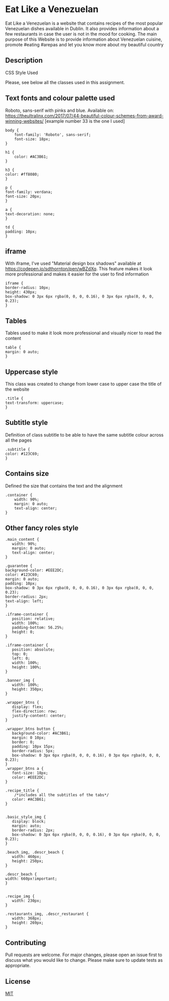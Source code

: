 # Eat Like a Venezuelan

  

Eat Like a Venezuelan is a website that contains recipes of the most popular Venezuelan dishes available in Dublin. It also provides information about a few restaurants in case the user is not in the mood for cooking. The main purpose of this Website is to provide information about Venezuelan cuisine, promote #eating #arepas and let you know more about my beautiful country

  

## Description

CSS Style Used

  

Please, see below all the classes used in this assignment.

  
## Text fonts and colour palette used

Roboto, sans-serif with pinks and blue.
Available on: https://theultralinx.com/2017/07/44-beautiful-colour-schemes-from-award-winning-websites/ [example number 33 is the one I used]
```
body {
	font-family: 'Roboto', sans-serif;
	font-size: 18px;
}

h1 {
	color: #AC3B61;
}

h3 {
color: #ff8080;
}

p {
font-family: verdana;
font-size: 20px;
}

a {
text-decoration: none;
}

td {
padding: 10px;
}
```
## iframe
 
With iframe, I've used "Material design box shadows" available at https://codepen.io/sdthornton/pen/wBZdXq. This feature makes it look more professional and makes it easier for the user to find information

  ```
iframe {
border-radius: 10px;
height: 430px;
box-shadow: 0 3px 6px rgba(0, 0, 0, 0.16), 0 3px 6px rgba(0, 0, 0, 0.23);
}
```

## Tables 
Tables used to make it look more professional and visually nicer to read the content

```
table {
margin: 0 auto;
}
```

##  Uppercase style
This class was created to change from lower case to upper case the title of the website
```
.title {
text-transform: uppercase;
}
```
  

##  Subtitle style
Definition of class subtitle to be able to have the same subtitle colour across all the pages
```
.subtitle {
color: #123C69;
}
```

## Contains size
Defined the size that contains the text and the alignment
```
.container {
	width: 90%;
	margin: 0 auto;
	text-align: center;
}
```

 ## Other fancy roles style
 ``` 
.main_content {
	width: 90%;
	margin: 0 auto;
	text-align: center;
}

.guarantee {
background-color: #EEE2DC;
color: #123C69;
margin: 0 auto;
padding: 10px;
box-shadow: 0 3px 6px rgba(0, 0, 0, 0.16), 0 3px 6px rgba(0, 0, 0, 0.23);
border-radius: 2px;
text-align: left;
}

.iframe-container {
	position: relative;
	width: 100%;
	padding-bottom: 56.25%;	
	height: 0;
}

.iframe-container {
	position: absolute;
	top: 0;
	left: 0;
	width: 100%;
	height: 100%;
}

.banner_img {
	width: 100%;
	height: 350px;
}

.wrapper_btns {
	display: flex;
	flex-direction: row;
	justify-content: center;
}

.wrapper_btns button {
	background-color: #AC3B61;
	margin: 0 10px;
	border: 0;
	padding: 10px 15px;
	border-radius: 5px;
	box-shadow: 0 3px 6px rgba(0, 0, 0, 0.16), 0 3px 6px rgba(0, 0, 0, 0.23);
}
.wrapper_btns a {
	font-size: 18px;
	color: #EEE2DC;
}

.recipe_title {
     /*includes all the subtitles of the tabs*/
	color: #AC3B61;
}


.basic_style_img {
	display: block;
	margin: auto;
	border-radius: 2px;
	box-shadow: 0 3px 6px rgba(0, 0, 0, 0.16), 0 3px 6px rgba(0, 0, 0, 0.23);
}

.beach_img, .descr_beach {
	width: 460px;
	height: 250px;
}

.descr_beach {
width: 660px!important;
}


.recipe_img {
	width: 230px;
}

.restaurants_img, .descr_restaurant {
	width: 368px;
	height: 269px;
}

```

## Contributing

Pull requests are welcome. For major changes, please open an issue first to discuss what you would like to change.
Please make sure to update tests as appropriate.
## License

[MIT](https://choosealicense.com/licenses/mit/)



